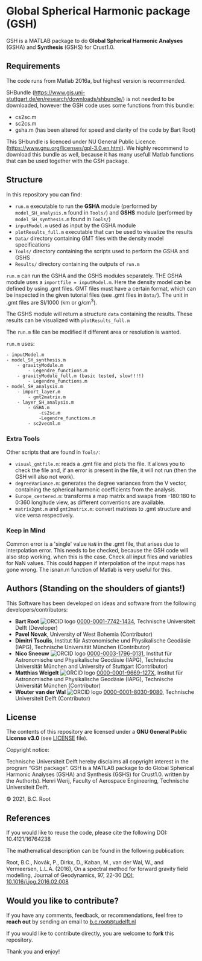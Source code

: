 # Global Spherical Harmonic package (GSH) 

GSH is a MATLAB package to do **Global Spherical Harmonic Analyses** (GSHA) and **Synthesis** (GSHS) for Crust1.0.


## Requirements

The code runs from Matlab 2016a, but highest version is recommended. 

SHBundle (https://www.gis.uni-stuttgart.de/en/research/downloads/shbundle/) is not needed to be downloaded, however the GSH code uses some functions from this bundle:

- cs2sc.m
- sc2cs.m
- gsha.m (has been altered for speed and clarity of the code by Bart Root)

This SHbundle is licenced under NU General Public Licence: (https://www.gnu.org/licenses/gpl-3.0.en.html). We highly recommend to download this bundle as well, because it has many usefull Matlab functions that can be used together with the GSH package.

## Structure

In this repository you can find:

- `run.m` executable to run the **GSHA** module (performed by `model_SH_analysis.m` found in `Tools/`) and **GSHS** module (performed by `model_SH_synthesis.m` found in `Tools/`)  
- `inputModel.m` used as input by the GSHA module   
- `plotResults_full.m` executable that can be used to visualize the results  
- `Data/` directory containing GMT files with the density model specifications   
- `Tools/` directory containing the scripts used to perform the GSHA and GSHS  
- `Results/` directory containing the outputs of `run.m`  

`run.m` can run the GSHA and the GSHS modules separately. THE GSHA module uses a `importfile = inputModel.m`. Here the density model can be defined by using .gmt files. GMT files must have a certain format, which can be inspected in the given tutorial files (see .gmt files in `Data/`). The unit in .gmt files are SI/1000 (km or g/cm<sup>3</sup>).

The GSHS module will return a structure `data` containing the results. These results can be visualized with `plotResults_full.m`

The `run.m` file can be modified if different area or resolution is wanted.

`run.m` uses: 

	- inputModel.m
	- model_SH_synthesis.m
		- gravityModule.m
			- Legendre_functions.m
		- gravityModule_full.m (basic tested, slow!!!!)
			- Legendre_functions.m
	- model_SH_analysis.m
		- import_layer.m
			- gmt2matrix.m
		- layer_SH_analysis.m
			- GSHA.m
				-cs2sc.m
				-Legendre_functions.m
			- sc2vecml.m


### Extra Tools

Other scripts that are found in `Tools/`:

- `visual_gmtfile.m`: reads a .gmt file and plots the file. It allows you to check the file and, if an error is present in the file, it will not run (then the GSH will also not work).   
- `degreeVariance.m`: generates the degree variances from the V vector, containing the spherical harmonic coefficients from the analysis.  
- `Europe_centered.m`: transforms a map matrix and swaps from -180:180 to 0:360 longitude view, as different conventions are available.  
- `matrix2gmt.m` and `gmt2matrix.m`: convert matrixes to .gmt structure and vice versa respectively.


### Keep in Mind

Common error is a 'single' value `NaN` in the .gmt file, that arises due to interpolation error. This needs to be checked, because the GSH code will also stop working, when this is the case. Check all input files and variables for NaN values. This could happen if interpolation of the input maps has gone wrong. The isnan.m function of Matlab is very useful for this.

## Authors (Standing on the shoulders of giants!)

This Software has been developed on ideas and software from the following developers/contributors:

- **Bart Root** ![ORCID logo](https://info.orcid.org/wp-content/uploads/2019/11/orcid_16x16.png) [0000-0001-7742-1434](https://orcid.org/0000-0001-7742-1434), Technische Universiteit Delft (Developer)
- **Pavel Novak**, University of West Bohemia (Contributor)  
- **Dimitri Tsoulis**, Institut für Astronomische und Physikalische Geodäsie (IAPG), Technische Universität München  (Contributor)  
- **Nico Sneeuw** ![ORCID logo](https://info.orcid.org/wp-content/uploads/2019/11/orcid_16x16.png) [0000-0003-1796-0131](https://orcid.org/0000-0003-1796-0131), Institut für Astronomische und Physikalische Geodäsie (IAPG), Technische Universität München and University of Stuttgart (Contributor)  
- **Matthias Weigelt** ![ORCID logo](https://info.orcid.org/wp-content/uploads/2019/11/orcid_16x16.png) [0000-0001-9669-127X](https://orcid.org/0000-0001-9669-127X), Institut für Astronomische und Physikalische Geodäsie (IAPG), Technische Universität München  (Contributor)
- **Wouter van der Wal** ![ORCID logo](https://info.orcid.org/wp-content/uploads/2019/11/orcid_16x16.png) [0000-0001-8030-9080](https://orcid.org/0000-0001-8030-9080), Technische Universiteit Delft (Contributor)


## License

The contents of this repository are licensed under a **GNU General Public License v3.0** (see [LICENSE](https://github.com/bartroot/GSH/blob/main/LICENSE.md) file).

Copyright notice:

Technische Universiteit Delft hereby disclaims all copyright interest in the program “GSH package”. GSH is a MATLAB package to do Global Spherical Harmonic Analyses (GSHA) and Synthesis (GSHS) for Crust1.0. written by the Author(s). 
Henri Werij, Faculty of Aerospace Engineering, Technische Universiteit Delft. 

© 2021, B.C. Root

## References

If you would like to reuse the code, please cite the following DOI: 10.4121/16764238

The mathematical description can be found in the following publication:

Root, B.C., Novák, P., Dirkx, D., Kaban, M., van der Wal, W., and Vermeersen, L.L.A. (2016), On a spectral method for forward gravity field modelling, Journal of Geodynamics, 97, 22-30 [DOI: 10.1016/j.jog.2016.02.008](https://doi.org/10.1016/j.jog.2016.02.008)


## Would you like to contribute?

If you have any comments, feedback, or recommendations, feel free to **reach out** by sending an email to b.c.root@tudelft.nl

If you would like to contribute directly, you are welcome to **fork** this repository.

Thank you and enjoy!

